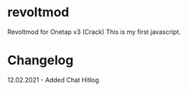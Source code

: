 # revoltmod
Revoltmod for Onetap v3 (Crack)
This is my first javascript.
# Changelog
12.02.2021 - Added Chat Hitlog
